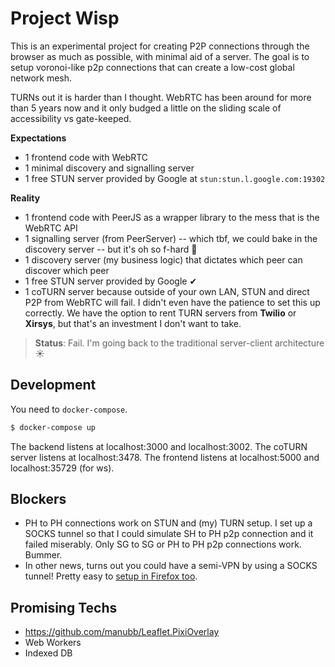 # Project Wisp

This is an experimental project for creating P2P connections through the browser
as much as possible, with minimal aid of a server. The goal is to setup voronoi-like
p2p connections that can create a low-cost global network mesh.

TURNs out it is harder than I thought. WebRTC has been around for more than 5 years
now and it only budged a little on the sliding scale of accessibility vs gate-keeped.

**Expectations**

- 1 frontend code with WebRTC
- 1 minimal discovery and signalling server
- 1 free STUN server provided by Google at `stun:stun.l.google.com:19302`

**Reality**

- 1 frontend code with PeerJS as a wrapper library to the mess that is the WebRTC API
- 1 signalling server (from PeerServer) -- which tbf, we could bake in the discovery server
  -- but it's oh so f-hard 🤣
- 1 discovery server (my business logic) that dictates which peer can discover which peer
- 1 free STUN server provided by Google ✔
- 1 coTURN server because outside of your own LAN, STUN and direct P2P from WebRTC will fail.
  I didn't even have the patience to set this up correctly. We have the option to rent TURN
  servers from **Twilio** or **Xirsys**, but that's an investment I don't want to take.

> **Status**: Fail. I'm going back to the traditional server-client architecture ☀

## Development

You need to `docker-compose`.

```sh
$ docker-compose up
```

The backend listens at localhost:3000 and localhost:3002.
The coTURN server listens at localhost:3478.
The frontend listens at localhost:5000 and localhost:35729 (for ws).

## Blockers

- PH to PH connections work on STUN and (my) TURN setup. I set up a SOCKS tunnel so that I
  could simulate SH to PH p2p connection and it failed miserably. Only SG to SG or PH to PH
  p2p connections work. Bummer.
- In other news, turns out you could have a semi-VPN by using a SOCKS tunnel! Pretty easy to
  [setup in Firefox too](https://linuxize.com/post/how-to-setup-ssh-socks-tunnel-for-private-browsing/#google-chrome).

## Promising Techs

- https://github.com/manubb/Leaflet.PixiOverlay
- Web Workers
- Indexed DB
